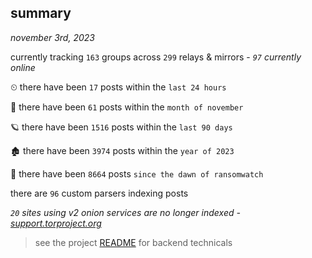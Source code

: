 
## summary
_november 3rd, 2023_

currently tracking `163` groups across `299` relays & mirrors - _`97` currently online_

⏲ there have been `17` posts within the `last 24 hours`

🦈 there have been `61` posts within the `month of november`

🪐 there have been `1516` posts within the `last 90 days`

🏚 there have been `3974` posts within the `year of 2023`

🦕 there have been `8664` posts `since the dawn of ransomwatch`

there are `96` custom parsers indexing posts

_`20` sites using v2 onion services are no longer indexed - [support.torproject.org](https://support.torproject.org/onionservices/v2-deprecation/)_

> see the project [README](https://github.com/joshhighet/ransomwatch#ransomwatch--) for backend technicals
